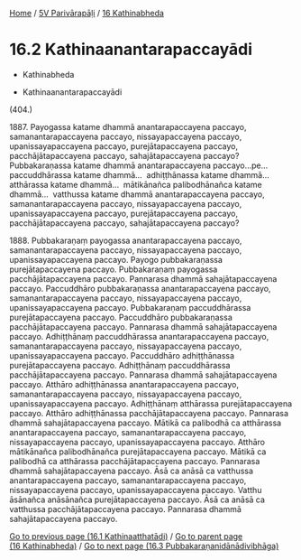 
[Home](/) / [5V Parivārapāḷi](...md) / [16 Kathinabheda](../5V/16.md)

# 16.2 Kathinaanantarapaccayādi

* Kathinabheda

* Kathinaanantarapaccayādi

(404.)

1887\. Payogassa katame dhammā anantarapaccayena paccayo, samanantarapaccayena paccayo, nissayapaccayena paccayo, upanissayapaccayena paccayo, purejātapaccayena paccayo, pacchājātapaccayena paccayo, sahajātapaccayena paccayo? Pubbakaraṇassa katame dhammā anantarapaccayena paccayo…pe…  paccuddhārassa katame dhammā…  adhiṭṭhānassa katame dhammā…  atthārassa katame dhammā…  mātikānañca palibodhānañca katame dhammā…  vatthussa katame dhammā anantarapaccayena paccayo, samanantarapaccayena paccayo, nissayapaccayena paccayo, upanissayapaccayena paccayo, purejātapaccayena paccayo, pacchājātapaccayena paccayo, sahajātapaccayena paccayo?

1888\. Pubbakaraṇaṃ payogassa anantarapaccayena paccayo, samanantarapaccayena paccayo, nissayapaccayena paccayo, upanissayapaccayena paccayo. Payogo pubbakaraṇassa purejātapaccayena paccayo. Pubbakaraṇaṃ payogassa pacchājātapaccayena paccayo. Pannarasa dhammā sahajātapaccayena paccayo. Paccuddhāro pubbakaraṇassa anantarapaccayena paccayo, samanantarapaccayena paccayo, nissayapaccayena paccayo, upanissayapaccayena paccayo. Pubbakaraṇaṃ paccuddhārassa purejātapaccayena paccayo. Paccuddhāro pubbakaraṇassa pacchājātapaccayena paccayo. Pannarasa dhammā sahajātapaccayena paccayo. Adhiṭṭhānaṃ paccuddhārassa anantarapaccayena paccayo, samanantarapaccayena paccayo, nissayapaccayena paccayo, upanissayapaccayena paccayo. Paccuddhāro adhiṭṭhānassa purejātapaccayena paccayo. Adhiṭṭhānaṃ paccuddhārassa pacchājātapaccayena paccayo. Pannarasa dhammā sahajātapaccayena paccayo. Atthāro adhiṭṭhānassa anantarapaccayena paccayo, samanantarapaccayena paccayo, nissayapaccayena paccayo, upanissayapaccayena paccayo. Adhiṭṭhānaṃ atthārassa purejātapaccayena paccayo. Atthāro adhiṭṭhānassa pacchājātapaccayena paccayo. Pannarasa dhammā sahajātapaccayena paccayo. Mātikā ca palibodhā ca atthārassa anantarapaccayena paccayo, samanantarapaccayena paccayo, nissayapaccayena paccayo, upanissayapaccayena paccayo. Atthāro mātikānañca palibodhānañca purejātapaccayena paccayo. Mātikā ca palibodhā ca atthārassa pacchājātapaccayena paccayo. Pannarasa dhammā sahajātapaccayena paccayo. Āsā ca anāsā ca vatthussa anantarapaccayena paccayo, samanantarapaccayena paccayo, nissayapaccayena paccayo, upanissayapaccayena paccayo. Vatthu āsānañca anāsānañca purejātapaccayena paccayo. Āsā ca anāsā ca vatthussa pacchājātapaccayena paccayo. Pannarasa dhammā sahajātapaccayena paccayo.

[Go to previous page (16.1 Kathinaatthatādi)](16.1.md) / [Go to parent page (16 Kathinabheda)](../5V/16.md) / [Go to next page (16.3 Pubbakaraṇanidānādivibhāga)](16.3.md)


